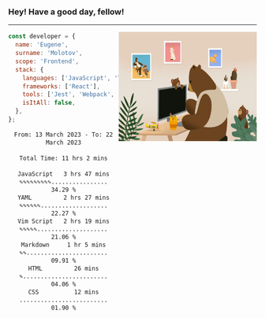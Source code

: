 ### Hey! Have a good day, fellow!
---
<img align='right' alt='GIF' vertical-align='center' src='./src/giphy.gif' width='280px' height='222px'/>

```javascript
const developer = {
  name: 'Eugene',
  surname: 'Molotov',
  scope: 'Frontend',
  stack: {
    languages: ['JavaScript', 'TypeScript'],
    frameworks: ['React'],
    tools: ['Jest', 'Webpack', 'Sass'],
    isItAll: false,
  },
};
```

<div align="center">
<!--START_SECTION:waka-->

```text
From: 13 March 2023 - To: 22 March 2023

Total Time: 11 hrs 2 mins

JavaScript   3 hrs 47 mins   ✎✎✎✎✎✎✎✎✎................   34.29 %
YAML         2 hrs 27 mins   ✎✎✎✎✎✎...................   22.27 %
Vim Script   2 hrs 19 mins   ✎✎✎✎✎....................   21.06 %
Markdown     1 hr 5 mins     ✎✎.......................   09.91 %
HTML         26 mins         ✎........................   04.06 %
CSS          12 mins         .........................   01.90 %
```

<!--END_SECTION:waka-->


